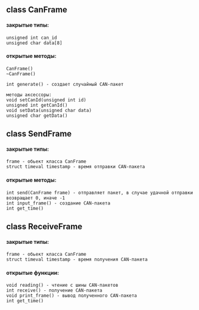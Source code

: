 class CanFrame
---
#### закрытые типы:
    unsigned int can_id
    unsigned char data[8]
#### открытые методы:
    CanFrame()
    ~CanFrame()
    
    int generate() - создает случайный CAN-пакет
    
    методы аксессоры:
    void setCanId(unsigned int id)
    unsigned int getCanId()
    void setData(unsigned char data)
    unsigned char getData()

    
class SendFrame 
---
#### закрытые типы:
    frame - обьект класса CanFrame
    struct timeval timestamp - время отправки CAN-пакета
#### открытые методы:
    int send(CanFrame frame) - отправляет пакет, в случае удачной отправки возвращает 0, иначе -1
    int input_frame() - создание CAN-пакета
    int get_time()



class ReceiveFrame
---
#### закрытые типы:
    frame - обьект класса CanFrame
    struct timeval timestamp - время получения CAN-пакета
#### открытые функции:
    void reading() - чтение с шины CAN-пакетов
    int receive() - получение CAN-пакета
    void print_frame() - вывод полученного CAN-пакета
    int get_time()
    
